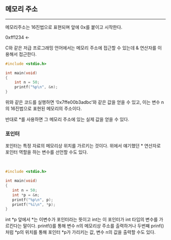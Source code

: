 ## 메모리 주소

<hr>

메모리주소는 16진법으로 표현되며 앞에 0x를 붙이고 시작한다.

0xff1234 <-

C와 같은 저급 프로그래밍 언어에서는 메모리 주소에 접근할 수 있는데 & 연산자를 이용해서 접근한다.

```c
#include <stdio.h>

int main(void)
{
    int n = 50;
    printf("%p\n", &n);
}

```

위와 같은 코드를 실행하면 ‘0x7ffe00b3adbc’와 같은 값을 얻을 수 있고, 이는 변수 n의 16진법으로 표현된 메모리의 주소이다.

반대로 \*를 사용하면 그 메모리 주소에 있는 실제 값을 얻을 수 있다.

### 포인터

포인터는 특정 자료의 메모리상 위치를 가르키는 것이다.
위에서 얘기했던 \* 연산자로 포인터 역할을 하는 변수를 선언할 수도 있다.

<br>

```c
#include <stdio.h>

int main(void)
{
   int n = 50;
   int *p = &n;
   printf("%p\n", p);
   printf("%i\n", *p);
}

```

int *p 앞에서 *는 이변수가 포인터라는 뜻이고 int는 이 포인터가 int 타입의 변수를 가르킨다는 말이다.
printf()를 통해 변수 n의 메모리상 주소를 출력하거나 두번째 prinf()처럼 *p의 위치를 통해 포인터 *p가 가리키는 값, 변수 n의 값을 출력할 수도 있다.
